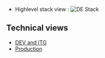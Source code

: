 
* Highlevel stack view : ![DE Stack](https://github.dxc.com/ArchitectureOffice/DigitalExplorer/blob/master/images/DE%20Stack.PNG)

## Technical views

* [DEV and ITG](https://github.dxc.com/ArchitectureOffice/DigitalExplorer/blob/master/images/Digital%20Explorer%20DEV.ITG.png)
* [Production](https://github.dxc.com/ArchitectureOffice/DigitalExplorer/blob/master/images/Digital%20Explorer%20PRD.png)



